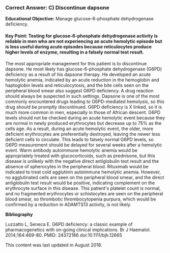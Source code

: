 
### Correct Answer: C) Discontinue dapsone 

**Educational Objective:** Manage glucose-6-phosphate dehydrogenase deficiency.

#### **Key Point:** Testing for glucose-6-phosphate dehydrogenase activity is reliable in men who are not experiencing an acute hemolytic episode but is less useful during acute episodes because reticulocytes produce higher levels of enzyme, resulting in a falsely normal test result.

The most appropriate management for this patient is to discontinue dapsone. He most likely has glucose-6-phosphate dehydrogenase (G6PD) deficiency as a result of his dapsone therapy. He developed an acute hemolytic anemia, indicated by an acute reduction in the hemoglobin and haptoglobin levels and reticulocytosis, and the bite cells seen on the peripheral blood smear also suggest G6PD deficiency. A drug reaction should always be suspected in such settings. Dapsone is one of the most commonly encountered drugs leading to G6PD-mediated hemolysis, so this drug should be promptly discontinued. G6PD deficiency is X linked, so it is much more common in men, especially in those of African descent. G6PD levels should not be checked during an acute hemolytic event because they are normal in newly produced erythrocytes but decrease up to 75% as the cells age. As a result, during an acute hemolytic event, the older, more deficient erythrocytes are preferentially destroyed, leaving the newer less deficient cells to circulate. This leads to falsely normal G6PD levels, so G6PD measurement should be delayed for several weeks after a hemolytic event.
Warm antibody autoimmune hemolytic anemia would be appropriately treated with glucocorticoids, such as prednisone, but this disease is unlikely with the negative direct antiglobulin test result and the absence of spherocytes in the peripheral blood.
Rituximab would be indicated to treat cold agglutinin autoimmune hemolytic anemia. However, no agglutinated cells are seen on the peripheral blood smear, and the direct antiglobulin test result would be positive, indicating complement on the erythrocyte surface in this disease.
This patient's platelet count is normal, and no fragmented erythrocytes or schistocytes are seen on the peripheral blood smear, so thrombotic thrombocytopenia purpura, which would be confirmed by a reduction in ADAMTS13 activity, is not likely.

**Bibliography**

Luzzatto L, Seneca E. G6PD deficiency: a classic example of pharmacogenetics with on-going clinical implications. Br J Haematol. 2014;164:469-80. PMID: 24372186 doi:10.1111/bjh.12665

This content was last updated in August 2018.